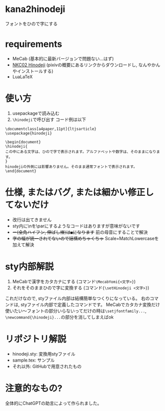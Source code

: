 # kana2hinodeji
フォントをひので字にする

# requirements
* MeCab (基本的に最新バージョンで問題ない...はず)
* [NKC02 Hinodeji](https://www.pixiv.net/artworks/20528558) (pixivの概要にあるリンクからダウンロードし, なんやかんやインストールする)
* LuaLaTeX

# 使い方
1. usepackageで読み込む
2. `\hinodeji`で呼び出す
コード例は以下
```lualatex
\documentclass[a4paper,11pt]{ltjsarticle}
\usepackage{hinodeji}

\begin{document}
\hinodeji{
この中にある文字は、ひので字で表示されます。アルファベットや数字は、そのままになります。
}
hinodejiの外側には影響ありません。そのまま通常フォントで表示されます。
\end{document}
```

# 仕様, またはバグ, または細かい修正してないだけ
* 改行は出てきません
* sty内に\nを\parにするようなコードはありますが意味がないです
* ~~ー(全角ハイフン, 伸ばし棒)は`■`になります~~ 前の母音にすることで解決
* ~~字の幅が統一されてないので結構めちゃくちゃ~~ Scale=MatchLowercaseを加えて解決

# sty内部解説
1. MeCabで漢字をカタカナにする (コマンド`\MecabYomi{<文字>}`)
2. それをそのままひので字に変換する (コマンド`{\setHinodeji <文字>}`)

これだけなので, styファイル内部は結構簡単なつくりになっている。
右のコマンドは, styファイル内部で定義したコマンドです。
MeCabでカタカナ変換だけ使いたい〜フォントの部分いらないってだけの時は`\setjfontfamily...`, `\newcommand{\hinodeji}...`の部分を消してしまえばok

# リポジトリ解説
* hinodeji.sty: 変換用styファイル
* sample.tex: サンプル
* それ以外: GitHubで用意されたもの

# 注意的なもの?
全体的にChatGPTの助言によって作られました。
